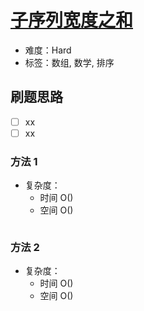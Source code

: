 # [子序列宽度之和](https://leetcode-cn.com/problems/sum-of-subsequence-widths/)

- 难度：Hard
- 标签：数组, 数学, 排序

## 刷题思路

- [ ] xx
- [ ] xx

### 方法 1

- 复杂度：
    - 时间 O()
    - 空间 O()

``` js

```

### 方法 2

- 复杂度：
    - 时间 O()
    - 空间 O()

``` js

```
